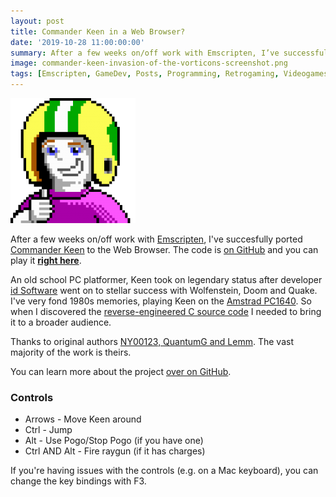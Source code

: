 ```yaml
---
layout: post
title: Commander Keen in a Web Browser?
date: '2019-10-28 11:00:00:00'
summary: After a few weeks on/off work with Emscripten, I’ve successfully ported Commander Keen to the Web Browser. Play it right here ...
image: commander-keen-invasion-of-the-vorticons-screenshot.png
tags: [Emscripten, GameDev, Posts, Programming, Retrogaming, Videogames, WebAssembly, Web Development]
---
```


![](/img/posts/keen.png)

After a few weeks on/off work with <a href="https://emscripten.org" target="_blank">Emscripten</a>, I've succesfully ported <a href="https://en.wikipedia.org/wiki/Commander_Keen">Commander Keen</a> to the Web Browser. The code is <a href="https://github.com/jamesfmackenzie/chocolatekeen" target="_blank">on GitHub</a> and you can play it <strong><a href="http://www.jamesfmackenzie.com/chocolatekeen/" target="_blank">right here</a></strong>.

An old school PC platformer, Keen took on legendary status after developer <a href="https://en.wikipedia.org/wiki/Id_Software" target="_blank">id Software</a> went on to stellar success with Wolfenstein, Doom and Quake. I've very fond 1980s memories, playing Keen on the <a href="http://www.computinghistory.org.uk/det/733/amstrad-pc1640-hd20/" target="_blank">Amstrad PC1640</a>. So when I discovered the <a href="https://pckf.com/viewtopic.php?f=4&t=2536" target="_blank">reverse-engineered C source code</a> I needed to bring it to a broader audience.

Thanks to original authors <a href="https://pckf.com/viewtopic.php?f=4&t=2536" target="_blank">NY00123, QuantumG and Lemm</a>. The vast majority of the work is theirs.

You can learn more about the project <a href="https://github.com/jamesfmackenzie/chocolatekeen" target="_blank">over on GitHub</a>.

### Controls

* Arrows - Move Keen around
* Ctrl - Jump
* Alt - Use Pogo/Stop Pogo (if you have one)
* Ctrl AND Alt - Fire raygun (if it has charges)

If you're having issues with the controls (e.g. on a Mac keyboard), you can change the key bindings with F3.